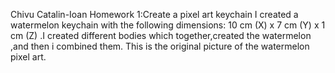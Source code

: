 Chivu Catalin-Ioan 
Homework 1:Create a pixel art keychain
I created a watermelon keychain with the following dimensions: 10 cm (X) x 7 cm (Y) x 1 cm (Z) .I created different bodies which together,created the watermelon ,and then i combined them.
This is the original picture of the watermelon pixel art.

